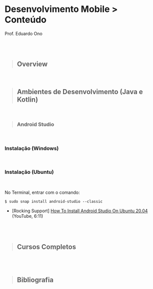 # Desenvolvimento Mobile > Conteúdo

Prof. Eduardo Ono

<br><br>

> ## Overview
<br>

> ## Ambientes de Desenvolvimento (Java e Kotlin)
<br>

> ### Android Studio
<br>

### Instalação (Windows)
<br>

### Instalação (Ubuntu)
<br>

No Terminal, entrar com o comando:

    $ sudo snap install android-studio --classic

* [Rocking Support] [How To Install Android Studio On Ubuntu 20.04](https://www.youtube.com/watch?v=I-Sxda91Yf4) (YouTube, 6:11)

<br><br>

> ## Cursos Completos

<br><br>

> ## Bibliografia

